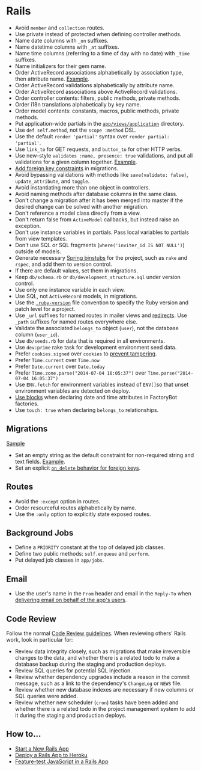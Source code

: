 # Rails

- Avoid `member` and `collection` routes.
- Use private instead of protected when defining controller methods.
- Name date columns with `_on` suffixes.
- Name datetime columns with `_at` suffixes.
- Name time columns (referring to a time of day with no date) with `_time` suffixes.
- Name initializers for their gem name.
- Order ActiveRecord associations alphabetically by association type, then attribute name.
  [Example](/rails/sample.rb#L2-L4).
- Order ActiveRecord validations alphabetically by attribute name.
- Order ActiveRecord associations above ActiveRecord validations.
- Order controller contents: filters, public methods, private methods.
- Order i18n translations alphabetically by key name.
- Order model contents: constants, macros, public methods, private methods.
- Put application-wide partials in the [`app/views/application`] directory.
- Use `def self.method`, not the `scope :method` DSL.
- Use the default `render 'partial'` syntax over `render partial: 'partial'`.
- Use `link_to` for GET requests, and `button_to` for other HTTP verbs.
- Use new-style `validates :name, presence: true` validations, and put all validations for a given column together.
  [Example](/rails/sample.rb#L6).
- [Add foreign key constraints] in migrations.
- Avoid bypassing validations with methods like `save(validate: false)`, `update_attribute`, and `toggle`.
- Avoid instantiating more than one object in controllers.
- Avoid naming methods after database columns in the same class.
- Don't change a migration after it has been merged into master if the desired change can be solved with another
  migration.
- Don't reference a model class directly from a view.
- Don't return false from `ActiveModel` callbacks, but instead raise an exception.
- Don't use instance variables in partials. Pass local variables to partials from view templates.
- Don't use SQL or SQL fragments (`where('inviter_id IS NOT NULL')`) outside of models.
- Generate necessary [Spring binstubs] for the project, such as `rake` and `rspec`, and add them to version control.
- If there are default values, set them in migrations.
- Keep `db/schema.rb` or `db/development_structure.sql` under version control.
- Use only one instance variable in each view.
- Use SQL, not `ActiveRecord` models, in migrations.
- Use the [`.ruby-version`] file convention to specify the Ruby version and patch level for a project.
- Use `_url` suffixes for named routes in mailer views and [redirects]. Use `_path` suffixes for named routes everywhere
  else.
- Validate the associated `belongs_to` object (`user`), not the database column (`user_id`).
- Use `db/seeds.rb` for data that is required in all environments.
- Use `dev:prime` rake task for development environment seed data.
- Prefer `cookies.signed` over `cookies` to [prevent tampering].
- Prefer `Time.current` over `Time.now`
- Prefer `Date.current` over `Date.today`
- Prefer `Time.zone.parse("2014-07-04 16:05:37")` over `Time.parse("2014-07-04 16:05:37")`
- Use `ENV.fetch` for environment variables instead of `ENV[]`so that unset environment variables are detected on
  deploy.
- [Use blocks](/ruby/sample_2.rb#L10) when declaring date and time attributes in FactoryBot factories.
- Use `touch: true` when declaring `belongs_to` relationships.

[add foreign key constraints]: http://robots.thoughtbot.com/referential-integrity-with-foreign-keys
[`.ruby-version`]: https://gist.github.com/fnichol/1912050
[redirects]: http://www.w3.org/Protocols/rfc2616/rfc2616-sec14.html#sec14.30
[spring binstubs]: https://github.com/sstephenson/rbenv/wiki/Understanding-binstubs
[prevent tampering]: http://blog.bigbinary.com/2013/03/19/cookies-on-rails.html
[`app/views/application`]: http://railscasts.com/episodes/269-template-inheritance

## Migrations

[Sample](migration.rb)

- Set an empty string as the default constraint for non-required string and text fields. [Example](migration.rb#L6).
- Set an explicit [`on_delete` behavior for foreign keys].

[`on_delete` behavior for foreign keys]:
  http://api.rubyonrails.org/classes/ActiveRecord/ConnectionAdapters/SchemaStatements.html#method-i-add_foreign_key

## Routes

- Avoid the `:except` option in routes.
- Order resourceful routes alphabetically by name.
- Use the `:only` option to explicitly state exposed routes.

## Background Jobs

- Define a `PRIORITY` constant at the top of delayed job classes.
- Define two public methods: `self.enqueue` and `perform`.
- Put delayed job classes in `app/jobs`.

## Email

- Use the user's name in the `From` header and email in the `Reply-To` when [delivering email on behalf of the app's
  users].

[delivering email on behalf of the app's users]:
  http://robots.thoughtbot.com/post/3215611590/recipe-delivering-email-on-behalf-of-users

## Code Review

Follow the normal [Code Review guidelines](/code-review/). When reviewing others' Rails work, look in particular for:

- Review data integrity closely, such as migrations that make irreversible changes to the data, and whether there is a
  related todo to make a database backup during the staging and production deploys.
- Review SQL queries for potential SQL injection.
- Review whether dependency upgrades include a reason in the commit message, such as a link to the dependency's
  `ChangeLog` or `NEWS` file.
- Review whether new database indexes are necessary if new columns or SQL queries were added.
- Review whether new scheduler (`cron`) tasks have been added and whether there is a related todo in the project
  management system to add it during the staging and production deploys.

## How to...

- [Start a New Rails App](./how-to/start_a_new_rails_app.md)
- [Deploy a Rails App to Heroku](./how-to/deploy_a_rails_app_to_heroku.md)
- [Feature-test JavaScript in a Rails App](./how-to/feature_test_javascript_in_a_rails_app.md)
